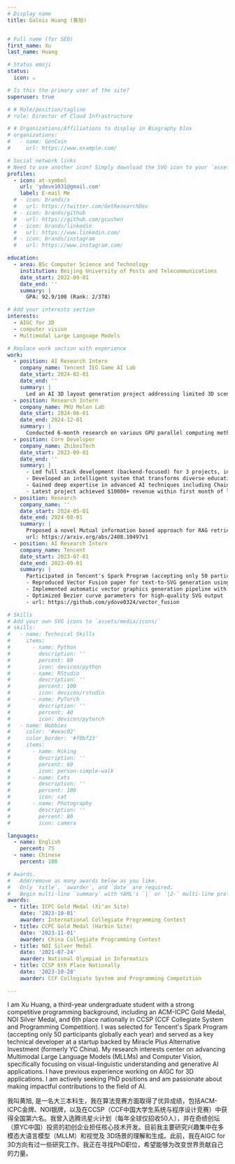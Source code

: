 ```yaml
---
# Display name
title: Galois Huang (黄旭)


# Full name (for SEO)
first_name: Xu
last_name: Huang

# Status emoji
status:
  icon: ☕️

# Is this the primary user of the site?
superuser: true

# # Role/position/tagline
# role: Director of Cloud Infrastructure

# # Organizations/Affiliations to display in Biography blox
# organizations:
#   - name: GenCoin
#     url: https://www.example.com/

# Social network links
# Need to use another icon? Simply download the SVG icon to your `assets/media/icons/` folder.
profiles:
  - icon: at-symbol
    url: 'ydove1031@gmail.com'
    label: E-mail Me
  # - icon: brands/x
  #   url: https://twitter.com/GetResearchDev
  # - icon: brands/github
  #   url: https://github.com/gcushen
  # - icon: brands/linkedin
  #   url: https://www.linkedin.com/
  # - icon: brands/instagram
  #   url: https://www.instagram.com/

education:
  - area: BSc Computer Science and Technology
    institution: Beijing University of Posts and Telecommunications
    date_start: 2022-09-01
    date_end: ''
    summary: |
      GPA: 92.9/100 (Rank: 2/378)

# Add your interests section
interests:
  - AIGC for 3D
  - computer vision
  - Multimodal Large Language Models

# Replace work section with experience
work:
  - position: AI Research Intern
    company_name: Tencent IEG Game AI Lab
    date_start: 2024-02-01
    date_end: ''
    summary: |
      Led an AI 3D layout generation project addressing limited 3D scene data by distilling scene arrangement knowledge from 2D vision models. Developed a coarse-to-fine pipeline combining visual models with scene graph optimization, implementing iterative refinement through generated 3D scenes to achieve diverse layouts in novel 3D databases. Aiming for Siggraph submission.
  - position: Research Intern
    company_name: PKU Melon Lab
    date_start: 2024-06-01
    date_end: 2024-12-01
    summary: |
      Conducted 6-month research on various GPU parallel computing methods for quantum state generation and their efficiency impacts. Interested in ICML submission.
  - position: Core Developer
    company_name: ZhibeiTech
    date_start: 2023-09-01
    date_end: ''
    summary: |
      - Led full stack development (backend-focused) for 3 projects, including an AI-powered educational content platform
      - Developed an intelligent system that transforms diverse educational materials (PDFs, lecture recordings, PPTs, handwritten notes) into structured notes, mind maps, and podcasts
      - Gained deep expertise in advanced AI techniques including Chain-of-Thought reasoning, prompt engineering, and Retrieval-Augmented Generation
      - Latest project achieved $10000+ revenue within first month of launch
  - position: Research
    company_name: ''
    date_start: 2024-05-01
    date_end: 2024-08-01
    summary: |
      Proposed a novel Mutual information based approach for RAG retrieval compression, significantly outperforming SOTA with > 25% improvement in AAAI submission.
      url: https://arxiv.org/abs/2408.10497v1
  - position: AI Research Intern
    company_name: Tencent
    date_start: 2023-07-01
    date_end: 2023-09-01
    summary: |
      Participated in Tencent's Spark Program (accepting only 50 participants globally annually):
      - Reproduced Vector Fusion paper for text-to-SVG generation using Score Distillation Sampling (SDS) and diffrentiable rendering
      - Implemented automatic vector graphics generation pipeline with diffusion models
      - Optimized Bezier curve parameters for high-quality SVG output
      - url: https://github.com/ydove0324/vector_fusion

# Skills
# Add your own SVG icons to `assets/media/icons/`
# skills:
#   - name: Technical Skills
#     items:
#       - name: Python
#         description: ''
#         percent: 80
#         icon: devicon/python
#       - name: RStudio
#         description: ''
#         percent: 100
#         icon: devicon/rstudio
#       - name: PyTorch
#         description: ''
#         percent: 40
#         icon: devicon/pytorch
#   - name: Hobbies
#     color: '#eeac02'
#     color_border: '#f0bf23'
#     items:
#       - name: Hiking
#         description: ''
#         percent: 60
#         icon: person-simple-walk
#       - name: Cats
#         description: ''
#         percent: 100
#         icon: cat
#       - name: Photography
#         description: ''
#         percent: 80
#         icon: camera

languages:
  - name: English
    percent: 75
  - name: Chinese
    percent: 100

# Awards.
#   Add/remove as many awards below as you like.
#   Only `title`, `awarder`, and `date` are required.
#   Begin multi-line `summary` with YAML's `|` or `|2-` multi-line prefix and indent 2 spaces below.
awards:
  - title: ICPC Gold Medal (Xi'an Site)
    date: '2023-10-01'
    awarder: International Collegiate Programming Contest
  - title: CCPC Gold Medal (Harbin Site)
    date: '2023-11-01'
    awarder: China Collegiate Programming Contest
  - title: NOI Silver Medal
    date: '2021-07-24'
    awarder: National Olympiad in Informatics
  - title: CCSP 6th Place Nationally
    date: '2023-10-28'
    awarder: CCF Collegiate System and Programming Competition

---
```



I am Xu Huang, a third-year undergraduate student with a strong competitive programming background, including an ACM-ICPC Gold Medal, NOI Silver Medal, and 6th place nationally in CCSP (CCF Collegiate System and Programming Competition). I was selected for Tencent's Spark Program (accepting only 50 participants globally each year) and served as a key technical developer at a startup backed by Miracle Plus Alternative Investment (formerly YC China). My research interests center on advancing Multimodal Large Language Models (MLLMs) and Computer Vision, specifically focusing on visual-linguistic understanding and generative AI applications. I have previous experience working on AIGC for 3D applications. I am actively seeking PhD positions and am passionate about making impactful contributions to the field of AI.

我叫黄旭, 是一名大三本科生，我在算法竞赛方面取得了优异成绩，包括ACM-ICPC金牌、NOI银牌，以及在CCSP（CCF中国大学生系统与程序设计竞赛）中获得全国第六名。我曾入选腾讯星火计划（每年全球仅招收50人），并在奇绩创坛（原YC中国）投资的初创企业担任核心技术开发。目前我主要研究兴趣集中在多模态大语言模型（MLLM）和视觉及 3D场景的理解和生成。此前，我在AIGC for 3D方向有过一些研究工作。我正在寻找PhD职位，希望能够为改变世界贡献自己的力量。
